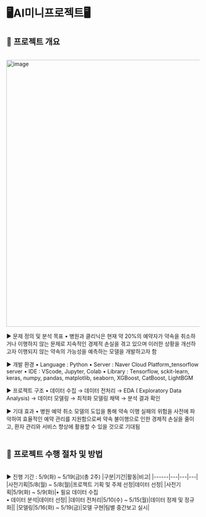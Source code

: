 # 🖥️AI미니프로젝트🖥️

## 📌 프로젝트 개요
<br>
<img width="696" alt="image" src="https://github.com/5dongdong/PY_AI/assets/90892290/a1cfab87-2973-4f9d-926e-50fe24db10aa">

▶︎ 문제 정의 및  분석 목표
  • 병원과 클리닉은 현재 약 20%의 예약자가 약속을 취소하거나 이행하지 않는 문제로 지속적인 경제적 손실을 겪고 있으며 이러한 상황을 개선하고자 이행되지 않는 약속의 가능성을 예측하는 모델을 개발하고자 함

▶︎ 개발 환경
  • Language : Python
  • Server : Naver Cloud Platform_tensorflow server
  • IDE : VScode, Jupyter, Colab
  • Library : Tensorflow, sckit-learn, keras, numpy, pandas, matplotlib, seaborn, XGBoost, CatBoost, LightBGM

▶︎ 프로젝트 구조
  • 데이터 수집 → 데이터 전처리 → EDA ( Exploratory Data Analysis) → 데이터 모델링 → 최적화 모델링 채택 → 분석 결과 확인

▶︎ 기대 효과
  • 병원 예약 취소 모델의 도입을 통해 약속 이행 실패의 위험을 사전에 파악하여 효율적인 예약 관리를 지원함으로써 약속 불이행으로 인한 경제적 손실을 줄이고, 환자 관리와 서비스 향상에 활용할 수 있을 것으로 기대됨
<br><br>


## 📌 프로젝트 수행 절차 및 방법
<br>
▶︎ 진행 기간 : 5/9(화) ~ 5/19(금)(총 2주)
|구분|기간|활동|비고|
|------|---|---|---|
|사전기획|5/8(월) ~ 5/8(월)|프로젝트 기획 및 주제 선정|데이터 선정|
|사전기획|5/9(화) ~ 5/9(화)|• 필요 데이터  수집<br>• 데이터  분석|데이터 선정|
|데이터 전처리|5/10(수) ~ 5/15(월)|데이터 정제 및 정규화||
|모델링|5/16(화) ~ 5/19(금)|모델 구현|팀별 중간보고 실시|

